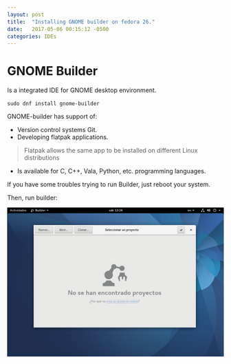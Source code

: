 ```yaml
---
layout: post
title:  "Installing GNOME builder on fedora 26."
date:   2017-05-06 00:15:12 -0500
categories: IDEs
---
```

# GNOME Builder

Is a integrated IDE for GNOME desktop environment.

    sudo dnf install gnome-builder

GNOME-builder has support of:
* Version control systems Git.  
* Developing flatpak applications.  
> Flatpak allows the same app to be installed on different Linux distributions
* Is available for C, C++, Vala, Python, etc. programming languages.

If you have some troubles trying to run Builder, just reboot your system.

Then, run builder:

![Builder][GNOME-builder]



[GNOME-builder]:  /assets/IDEs/GNOME-Builder/gnome-builder.png
